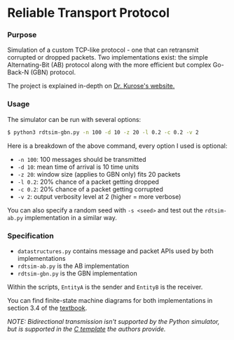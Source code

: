 # Reliable Transport Protocol

### Purpose

Simulation of a custom TCP-like protocol - one that can retransmit corrupted or dropped packets. Two implementations exist: the simple Alternating-Bit (AB) protocol along with the more efficient but complex Go-Back-N (GBN) protocol.

The project is explained in-depth on [Dr. Kurose's website.](https://gaia.cs.umass.edu/kurose_ross/programming/RDT/RDT_Implementing%20a%20Reliable%20Transport%20Protocol.html)

### Usage
The simulator can be run with several options:
```bash
$ python3 rdtsim-gbn.py -n 100 -d 10 -z 20 -l 0.2 -c 0.2 -v 2
```

Here is a breakdown of the above command, every option I used is optional:
- `-n 100`: 100 messages should be transmitted
- `-d 10`: mean time of arrival is 10 time units
- `-z 20`: window size (applies to GBN only) fits 20 packets
- `-l 0.2`: 20% chance of a packet getting dropped
- `-c 0.2`: 20% chance of a packet getting corrupted
- `-v 2`: output verbosity level at 2 (higher = more verbose)

You can also specify a random seed with `-s <seed>` and test out the `rdtsim-ab.py` implementation in a similar way.

### Specification
- `datastructures.py` contains message and packet APIs used by both implementations
- `rdtsim-ab.py` is the AB implementation
- `rdtsim-gbn.py` is the GBN implementation

Within the scripts, `EntityA` is the sender and `EntityB` is the receiver.

You can find finite-state machine diagrams for both implementations in section 3.4 of the [textbook](https://gaia.cs.umass.edu/kurose_ross).

_NOTE: Bidirectional transmission isn't supported by the Python simulator, but is supported in the [C template](http://gaia.cs.umass.edu/kurose/transport/prog2.c) the authors provide._
